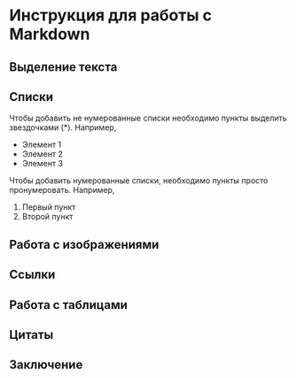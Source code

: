 # Инструкция для работы с Markdown

## Выделение текста

## Списки

Чтобы добавить не нумерованные списки необходимо пункты выделить звездочками (*). Например,
* Элемент 1
* Элемент 2
* Элемент 3

Чтобы добавить нумерованные списки, необходимо пункты просто пронумеровать. Например,
1. Первый пункт
2. Второй пункт

## Работа с изображениями

## Ссылки

## Работа с таблицами

## Цитаты

## Заключение

